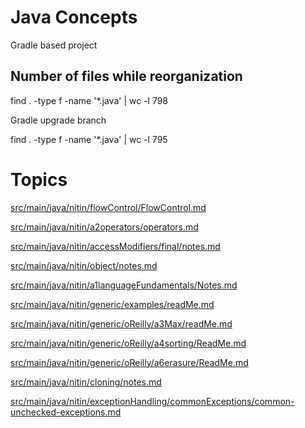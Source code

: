 # Java Concepts

Gradle based project

## Number of files while reorganization

find . -type f -name '*.java' | wc -l 798

Gradle upgrade branch

find . -type f -name '*.java' | wc -l 795

# Topics
[src/main/java/nitin/flowControl/FlowControl.md](src/main/java/nitin/a4flowControl/FlowControl.md)

[src/main/java/nitin/a2operators/operators.md](src/main/java/nitin/a2operators/operators.md)

[src/main/java/nitin/accessModifiers/final/notes.md](src/main/java/nitin/a3accessModifiers/final/notes.md)

[src/main/java/nitin/object/notes.md](src/main/java/nitin/a5object/notes.md)

[src/main/java/nitin/a1languageFundamentals/Notes.md](src/main/java/nitin/a1languageFundamentals/Notes.md)

[src/main/java/nitin/generic/examples/readMe.md](src/main/java/nitin/generic/examples/readMe.md)

[src/main/java/nitin/generic/oReilly/a3Max/readMe.md](src/main/java/nitin/generic/oReilly/a3Max/readMe.md)

[src/main/java/nitin/generic/oReilly/a4sorting/ReadMe.md](src/main/java/nitin/generic/oReilly/a4sorting/ReadMe.md)

[src/main/java/nitin/generic/oReilly/a6erasure/ReadMe.md](src/main/java/nitin/generic/oReilly/a6erasure/ReadMe.md)

[src/main/java/nitin/cloning/notes.md](src/main/java/nitin/cloning/notes.md)

[src/main/java/nitin/exceptionHandling/commonExceptions/common-unchecked-exceptions.md](src/main/java/nitin/exceptionHandling/commonExceptions/common_unchecked_exceptions.md)
